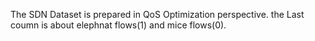 The SDN Dataset is prepared in  QoS Optimization  perspective. 
the Last coumn is about elephnat flows(1) and mice flows(0).
